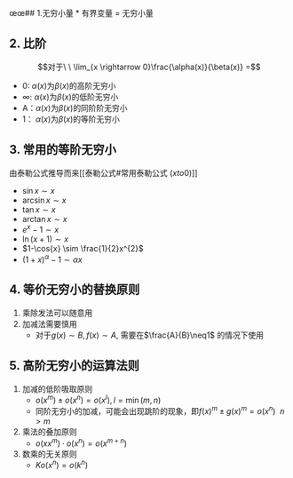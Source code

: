 œœ## 1.无穷小量 * 有界变量 = 无穷小量
## 2. 比阶
$$对于\ \ \lim_{x \rightarrow 0}\frac{\alpha(x)}{\beta(x)} =$$
- 0: $\alpha(x)$为$\beta(x)$的高阶无穷小
- $\infty:$ $\alpha(x)$为$\beta(x)$的低阶无穷小
- A：$\alpha(x)$为$\beta(x)$的同阶阶无穷小
- 1： $\alpha(x)$为$\beta(x)$的等阶无穷小
## 3. 常用的等阶无穷小
由泰勒公式推导而来[[泰勒公式#常用泰勒公式 ($x to 0$)]]
- $\sin{x} \sim x$
- $\arcsin{x} \sim x$
- $\tan{x}\sim x$
- $\arctan{x} \sim x$
- $e^{x}-1 \sim x$
- $\ln{(x+1)} \sim x$
- $1-\cos{x} \sim \frac{1}{2}x^{2}$
- $(1+x)^{\alpha}-1 \sim \alpha x$

## 4. 等价无穷小的替换原则
1. 乘除发法可以随意用
2. 加减法需要慎用
	- 对于$g(x) \sim B, f(x) \sim A$, 需要在$\frac{A}{B}\neq1$ 的情况下使用

## 5. 高阶无穷小的运算法则
1. 加减的低阶吸取原则
	- $o(x^{m}) \pm o(x^{n}) = o(x^{l}), l= \min{(m,n)}$
	- 同阶无穷小的加减，可能会出现跳阶的现象，即$f(x)^m \pm g(x)^m = o(x^n)\ \  n> m$
2. 乘法的叠加原则
	- $o(xx^{m}) \cdot o(x^{n}) = o(x^{m+n})$ 
3. 数乘的无关原则
	- $Ko(x^{n})= o(k^{n})$

